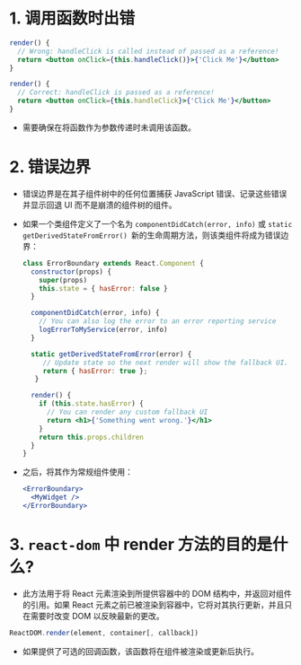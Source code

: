 # 1. 调用函数时出错

```jsx
render() {
  // Wrong: handleClick is called instead of passed as a reference!
  return <button onClick={this.handleClick()}>{'Click Me'}</button>
}

render() {
  // Correct: handleClick is passed as a reference!
  return <button onClick={this.handleClick}>{'Click Me'}</button>
}
```

- 需要确保在将函数作为参数传递时未调用该函数。

# 2. 错误边界

- 错误边界是在其子组件树中的任何位置捕获 JavaScript 错误、记录这些错误并显示回退 UI 而不是崩溃的组件树的组件。

- 如果一个类组件定义了一个名为 `componentDidCatch(error, info)` 或 `static getDerivedStateFromError() `新的生命周期方法，则该类组件将成为错误边界：

  ```jsx
  class ErrorBoundary extends React.Component {
    constructor(props) {
      super(props)
      this.state = { hasError: false }
    }
  
    componentDidCatch(error, info) {
      // You can also log the error to an error reporting service
      logErrorToMyService(error, info)
    }
  
    static getDerivedStateFromError(error) {
       // Update state so the next render will show the fallback UI.
       return { hasError: true };
     }
  
    render() {
      if (this.state.hasError) {
        // You can render any custom fallback UI
        return <h1>{'Something went wrong.'}</h1>
      }
      return this.props.children
    }
  }
  
  ```

- 之后，将其作为常规组件使用：

  ```jsx
  <ErrorBoundary>
    <MyWidget />
  </ErrorBoundary>
  ```

# 3. `react-dom` 中 render 方法的目的是什么?

- 此方法用于将 React 元素渲染到所提供容器中的 DOM 结构中，并返回对组件的引用。如果 React 元素之前已被渲染到容器中，它将对其执行更新，并且只在需要时改变 DOM 以反映最新的更改。

```jsx
ReactDOM.render(element, container[, callback])
```

- 如果提供了可选的回调函数，该函数将在组件被渲染或更新后执行。